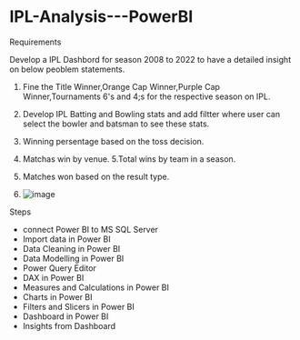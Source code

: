 # IPL-Analysis---PowerBI
Requirements


Develop a IPL Dashbord for season 2008 to 2022 to have a detailed insight on below peoblem statements.
1. Fine the Title Winner,Orange Cap Winner,Purple Cap Winner,Tournaments 6's and 4;s for the respective season on IPL.
2. Develop IPL Batting and Bowling stats and add filtter where user can select the bowler and batsman to see these stats.
3. Winning persentage based on the toss decision.
4. Matchas win by venue.
5.Total wins by team in a season.
6. Matches won based on the result type.
  
8. ![image](https://github.com/Piriyanka18/IPL-Analysis---PowerBI/assets/80697383/19fca58d-ccc9-42a2-a9a6-9b5b73dabaa6)


Steps
-  connect Power BI to MS SQL Server 
- Import data in Power BI
- Data Cleaning in Power BI
- Data Modelling in Power BI
- Power Query Editor
- DAX in Power BI
- Measures and Calculations in Power BI
- Charts in Power BI
- Filters and Slicers in Power BI
- Dashboard in Power BI 
- Insights from Dashboard 

